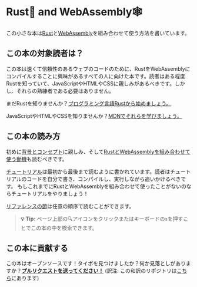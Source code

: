# Rust🦀 and WebAssembly🕸

<!-- # Rust 🦀 and WebAssembly 🕸 -->

この小さな本は[Rust][]と[WebAssembly][]を組み合わせて使う方法を書いています。

<!-- This small book describes how to use [Rust][] and [WebAssembly][] together. -->

## この本の対象読者は？

<!-- ## Who is this book for? -->

この本は速くて信頼性のあるウェブのコードのために、RustをWebAssemblyにコンパイルすることに興味があるすべての人に向けた本です。読者はある程度Rustを知っていて、JavaScriptやHTMLやCSSに親しみがあるべきです。しかし、それらの熟練者である必要はありません。

<!-- This book is for anyone interested in compiling Rust to WebAssembly for fast,
reliable code on the Web. You should know some Rust, and be familiar with
JavaScript, HTML, and CSS. You don't need to be an expert in any of them. -->

まだRustを知りませんか？[プログラミング言語Rustから始めましょう。][trpl]

<!-- Don't know Rust yet? [Start with *The Rust Programming Language* first.][trpl] -->

JavaScriptやHTMLやCSSを知りませんか？[MDNでそれらを学びましょう。][mdn]

<!-- Don't know JavaScript, HTML, or CSS? [Learn about them on MDN.][mdn] -->

## この本の読み方

<!-- ## How to read this book -->

初めに[背景とコンセプト][background]に親しみ、そして[RustとWebAssemblyを組み合わせて使う動機][why-rust-wasm]も読むべきです。

<!-- You should read [the motivation for using Rust and WebAssembly
together][why-rust-wasm], as well as familiarize yourself with the [background
and concepts][background] first. -->

[チュートリアル][tutorial]は最初から最後まで読むように書かれています。読者はチュートリアルのコードを自分で書き、コンパイルし、実行しながら追いかけるべきです。
もしこれまでにRustとWebAssemblyを組み合わせて使ったことがないのならチュートリアルをやりましょう！

<!-- The [tutorial][] is written to be read from start to finish. You should follow
along: writing, compiling, and running the tutorial's code yourself. If you
haven't used Rust and WebAssembly together before, do the tutorial! -->

[リファレンスの節][reference]は任意の順序で読むことができます。

<!-- The [reference sections][reference] may be perused in any order. -->

> **💡 Tip:** ページ上部の🔍アイコンをクリックまたはキーボードの`s`を押すことでこの本の中を検索できます。

<!-- > **💡 Tip:** You can search through this book by clicking on the 🔍 icon at the
> top of the page, or by pressing the `s` key. -->

## この本に貢献する

<!-- ## Contributing to this book -->

この本はオープンソースです！タイポを見つけましたか？何か見落としがありますか？[**プルリクエストを送ってください！**][repo] (訳注: この和訳のリポジトリは[こちら][repo-ja]にあります)

<!-- This book is open source! Find a typo? Did we overlook something? [**Send us a
pull request!**][repo] -->

[Rust]: https://www.rust-lang.org
[WebAssembly]: https://webassembly.org/
[trpl]: https://doc.rust-jp.rs/book/second-edition/
[mdn]: https://developer.mozilla.org/ja/docs/Learn
[why-rust-wasm]: ./why-rust-and-webassembly.html
[background]: ./background-and-concepts.html
[tutorial]: ./game-of-life/introduction.html
[reference]: ./reference/index.html
[repo]: https://github.com/rustwasm/book
[repo-ja]: https://github.com/moshg/rustwasm-book-ja
